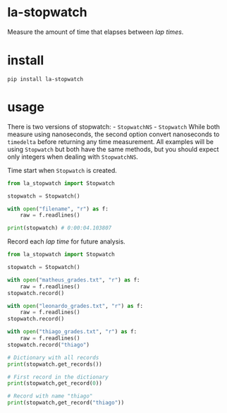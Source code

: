 # la-stopwatch
Measure the amount of time that elapses between *lap times*.  

# install
`pip install la-stopwatch`  

# usage
There is two versions of stopwatch: 
    - `StopwatchNS`
    - `Stopwatch`
While both measure using nanoseconds, the second option convert nanoseconds to `timedelta` before returning any time measurement. All examples will be using `Stopwatch` but both have the same methods, but you should expect only integers when dealing with `StopwatchNS`.  

Time start when `Stopwatch` is created.  
```python
from la_stopwatch import Stopwatch

stopwatch = Stopwatch()

with open("filename", "r") as f:
    raw = f.readlines()

print(stopwatch) # 0:00:04.103807
```

Record each *lap time* for future analysis.  
```python
from la_stopwatch import Stopwatch

stopwatch = Stopwatch()

with open("matheus_grades.txt", "r") as f:
    raw = f.readlines()
stopwatch.record()

with open("leonardo_grades.txt", "r") as f:
    raw = f.readlines()
stopwatch.record()

with open("thiago_grades.txt", "r") as f:
    raw = f.readlines()
stopwatch.record("thiago")

# Dictionary with all records
print(stopwatch.get_records())

# First record in the dictionary
print(stopwatch,get_record(0))

# Record with name "thiago"
print(stopwatch,get_record("thiago"))
```

